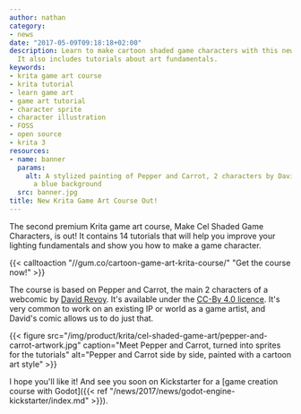 ```yaml
---
author: nathan
category:
- news
date: "2017-05-09T09:18:18+02:00"
description: Learn to make cartoon shaded game characters with this new Krita course.
  It also includes tutorials about art fundamentals.
keywords:
- krita game art course
- krita tutorial
- learn game art
- game art tutorial
- character sprite
- character illustration
- FOSS
- open source
- krita 3
resources:
- name: banner
  params:
    alt: A stylized painting of Pepper and Carrot, 2 characters by David Revoy, over
      a blue background
  src: banner.jpg
title: New Krita Game Art Course Out!
---
```


The second premium Krita game art course, Make Cel Shaded Game Characters, is out! It contains 14 tutorials that will help you improve your lighting fundamentals and show you how to make a game character.

{{< calltoaction "//gum.co/cartoon-game-art-krita-course/" "Get the course now!" >}}


The course is based on Pepper and Carrot, the main 2 characters of a webcomic by [David Revoy](//davidrevoy.com/). It's available under the [CC-By 4.0 licence](//creativecommons.org/licenses/by/4.0/). It's very common to work on an existing IP or world as a game artist, and David's comic allows us to do just that.

{{< figure
    src="/img/product/krita/cel-shaded-game-art/pepper-and-carrot-artwork.jpg"
    caption="Meet Pepper and Carrot, turned into sprites for the tutorials"
    alt="Pepper and Carrot side by side, painted with a cartoon art style" >}}

I hope you'll like it! And see you soon on Kickstarter for a [game creation course with Godot]({{< ref "/news/2017/news/godot-engine-kickstarter/index.md" >}}).
